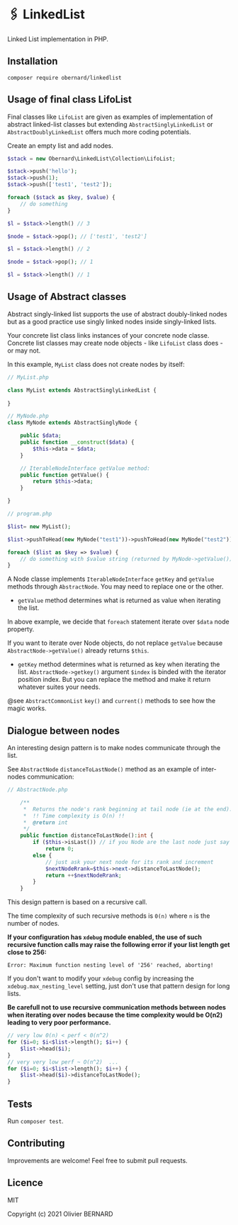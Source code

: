 # 🖇 LinkedList

Linked List implementation in PHP.

## Installation

```shell
composer require obernard/linkedlist
```

## Usage of final class LifoList

Final classes like `LifoList` are given as examples of implementation of abstract linked-list classes but extending `AbstractSinglyLinkedList` or `AbstractDoublyLinkedList` offers much more coding potentials.

Create an empty list and add nodes.
```php
$stack = new Obernard\LinkedList\Collection\LifoList;

$stack->push('hello');
$stack->push(1);
$stack->push(['test1', 'test2']);

foreach ($stack as $key, $value) {
    // do something 
}

$l = $stack->length() // 3

$node = $stack->pop(); // ['test1', 'test2']

$l = $stack->length() // 2

$node = $stack->pop(); // 1

$l = $stack->length() // 1

```

## Usage of Abstract classes 

Abstract singly-linked list supports the use of abstract doubly-linked nodes but as a good practice use singly linked nodes inside singly-linked lists.

Your concrete list class links instances of your concrete node classe. Concrete list classes may create node objects - like `LifoList` class does - or may not.   

In this example, `MyList` class does not create nodes by itself:

```php
// MyList.php

class MyList extends AbstractSinglyLinkedList {
    
}

// MyNode.php
class MyNode extends AbstractSinglyNode {

    public $data;
    public function __construct($data) {
        $this->data = $data;
    }

    // IterableNodeInterface getValue method:
    public function getValue() {
        return $this->data;
    }

}

// program.php

$list= new MyList();

$list->pushToHead(new MyNode("test1"))->pushToHead(new MyNode("test2"));

foreach ($list as $key => $value) {
    // do something with $value string (returned by MyNode->getValue()) and $key (MyNode->getKey())
}


```
A Node classe implements `IterableNodeInterface` `getKey` and `getValue` methods through `AbstractNode`. You may need to replace one or the other. 

- `getValue` method determines what is returned as value when iterating the list. 

In above example, we decide that `foreach` statement iterate over `$data` node property.

If you want to iterate over Node objects, do not replace `getValue` because `AbstractNode->getValue()` already returns `$this`.

- `getKey` method determines what is returned as key when iterating the list. `AbstractNode->getkey()` argument `$index` is binded with the iterator position index. But you can replace the method and make it return whatever suites your needs. 

@see `AbstractCommonList` `key()` and `current()` methods to see how the magic works.


## Dialogue between nodes 

An interesting design pattern is to make nodes communicate through the list. 

See `AbstractNode` `distanceToLastNode()` method as an example of inter-nodes communication:

```php
// AbstractNode.php

    /**
     *  Returns the node's rank beginning at tail node (ie at the end).
     *  !! Time complexity is O(n) !!
     *  @return int 
     */
    public function distanceToLastNode():int {
        if ($this->isLast()) // if you Node are the last node just say 0
            return 0;
        else {
            // just ask your next node for its rank and increment 
            $nextNodeRrank=$this->next->distanceToLastNode();    
            return ++$nextNodeRrank; 
        }
    }

```

This design pattern is based on a recursive call.

The time complexity of such recursive methods is `0(n)` where `n` is the number of nodes.

**If your configuration has `xdebug` module enabled, the use of such recursive function calls may raise the following error if your list length get close to 256:** 

```
Error: Maximum function nesting level of '256' reached, aborting!    
```

If you don't want to modify your `xdebug` config by increasing the `xdebug.max_nesting_level` setting, just don't use that pattern design for long lists.     


**Be carefull not to use recursive communication methods between nodes when iterating over nodes because the time complexity would be O(n2) leading to very poor performance.**


```php
// very low 0(n) < perf < 0(n^2)
for ($i=0; $i<$list->length(); $i++) {
    $list->head($i);
}
// very very low perf ~ O(n^2)  ...
for ($i=0; $i<$list->length(); $i++) {
    $list->head($i)->distanceToLastNode();
}

```

## Tests

Run `composer test`.


## Contributing

Improvements are welcome! Feel free to submit pull requests.

## Licence

MIT

Copyright (c) 2021 Olivier BERNARD